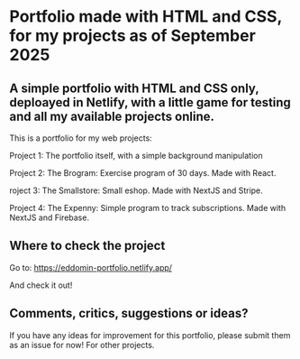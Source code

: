 # Portfolio made with HTML and CSS, for my projects as of September 2025

## A simple portfolio with HTML and CSS only, deploayed in Netlify, with a little game for testing and all my available projects online.

This is a portfolio for my web projects:

Project 1: The portfolio itself, with a simple background manipulation

Project 2: The Brogram: Exercise program of 30 days. Made with React.

roject 3: The Smallstore: Small eshop. Made with NextJS and Stripe.

Project 4: The Expenny: Simple program to track subscriptions. Made with NextJS and Firebase.

## Where to check the project

Go to: 
https://eddomin-portfolio.netlify.app/

And check it out!

## Comments, critics, suggestions or ideas?

If you have any ideas for improvement for this portfolio, please submit them as an issue for now! For other projects.